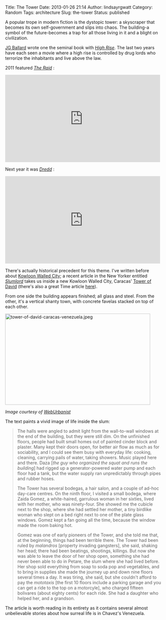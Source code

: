 Title: The Tower
Date: 2013-01-26 21:14
Author: lindsayrgwatt
Category: Random
Tags: architecture
Slug: the-tower
Status: published

A popular trope in modern fiction is the dystopic tower: a skyscraper that becomes its own self-government and slips into chaos. The building-a symbol of the future-becomes a trap for all those living in it and a blight on civilization.

[JG Ballard](http://en.wikipedia.org/wiki/J._G._Ballard) wrote one the seminal book with *[High Rise](http://en.wikipedia.org/wiki/High_Rise)*. The last two years have each seen a movie where a high rise is controlled by drug lords who terrorize the inhabitants and live above the law.

2011 featured *[The Raid](http://www.imdb.com/title/tt1899353/)* :

<iframe width="500" height="281" src="https://www.youtube.com/embed/PkULMOFpuCo" frameborder="0"></iframe>

Next year it was *[Dredd](http://www.imdb.com/title/tt1343727/)* :

<iframe width="500" height="281" src="https://www.youtube.com/embed/JqqgrUna28w" frameborder="0"></iframe>

There's actually historical precedent for this theme. I've written before about [Kowloon Walled City](http://lindsayrgwatt.com/blog/2010/07/kowloon-walled-city-park/); a recent article in the New Yorker entitled *[Slumlord](http://www.newyorker.com/reporting/2013/01/28/130128fa_fact_anderson)* takes us inside a new Kowloon Walled City, Caracas' [Tower of David](http://en.wikipedia.org/wiki/Centro_Financiero_Confinanzas) (there's also a great Time article [here](http://www.nytimes.com/2011/03/01/world/americas/01venezuela.html?pagewanted=all)).

From one side the building appears finished; all glass and steel. From the other, it's a vertical shanty town, with concrete favelas stacked on top of each other.

<img src="{static}/images/2013/01/tower-of-david-caracas-venezuela.jpg" class="photo" width="468" height="293" alt="tower-of-david-caracas-venezuela.jpeg" />

*Image courtesy of [WebUrbanist](http://img.weburbanist.com/wp-content/uploads/2011/04/tower-of-david-caracas-venezuela.jpg)*

The text paints a vivid image of life inside the slum:

> The halls were angled to admit light from the wall-to-wall windows at the end of the building, but they were still dim. On the unfinished floors, people had built small homes out of painted cinder block and plaster. Many kept their doors open, for better air flow as much as for sociability, and I could see them busy with everyday life: cooking, cleaning, carrying pails of water, taking showers. Music played here and there. Daza \[*the guy who organized the squat and runs the building*\] had rigged up a generator-powered water pump and each floor had a tank, but the water supply ran unpredictably through pipes and rubber hoses.
>
> The Tower has several bodegas, a hair salon, and a couple of ad-hoc day-care centres. On the ninth floor, I visited a small bodega, where Zaida Gomez, a white-haired, garrulous woman in her sixties, lived with her mother, who was ninety-four. She showed me the cubicle next to the shop, where she had settled her mother, a tiny birdlike woman who slept on a bed right next to one of the plate glass windows. Gomez kept a fan going all the time, because the window made the room baking hot.
>
> Gomez was one of early pioneers of the Tower, and she told me that, at the beginning, things had been terrible there. The Tower had been ruled by *malandros* \[property invading gangsters\], she said, shaking her head; there had been beatings, shootings, killings. But now she was able to leave the door of her shop open, something she had never been able to do in Petare, the slum where she had lived before. Her shop sold everything from soap to soda pop and vegetables, and to bring in supplies she made the journey up and down nine floors several times a day. It was tiring, she said, but she couldn't afford to pay the *mototaxis* \[the first 10 floors include a parking garage and you can get a ride to the top on a motorcyle\], who charged fifteen bolivares (about eighty cents) for each ride. She had a daughter who helped her, and a grandson.

The article is worth reading in its entirety as it contains several almost unbelievable stories about how surreal life is in Chavez's Venezuela.

